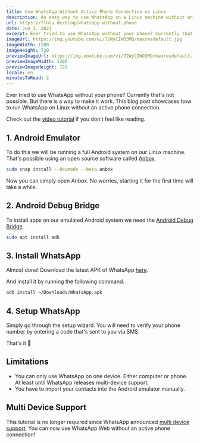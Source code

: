 ```yaml
---
title: Use WhatsApp Without Active Phone Connection on Linux
description: An easy way to use WhatsApp on a Linux machine without an active phone connection.
url: https://flolu.de/blog/whatsapp-without-phone
date: Jun 3, 2021
excerpt: Ever tried to use WhatsApp without your phone? Currently that's not...
imageUrl: https://img.youtube.com/vi/72WyCIWO3MQ/maxresdefault.jpg
imageWidth: 1280
imageHeight: 720
previewImageUrl: https://img.youtube.com/vi/72WyCIWO3MQ/maxresdefault.jpg
previewImageWidth: 1280
previewImageHeight: 720
locale: en
minutesToRead: 2
---
```


Ever tried to use WhatsApp without your phone? Currently that's not possible. But there is a way to make it work. This blog post showcases how to run WhatsApp on Linux without an active phone connection.

Check out the [video tutorial](https://youtu.be/72WyCIWO3MQ) if you don't feel like reading.

## 1. Android Emulator

To do this we will be running a full Android system on our Linux machine. That's possible using an open source software called [Anbox](https://github.com/anbox/anbox).

```bash
sudo snap install --devmode --beta anbox
```

Now you can simply open Anbox. No worries, starting it for the first time will take a while.

## 2. Android Debug Bridge

To install apps on our emulated Android system we need the [Android Debug Bridge](https://developer.android.com/studio/command-line/adb).

```bash
sudo apt install adb
```

## 3. Install WhatsApp

Almost done! Download the latest APK of WhatsApp [here](https://www.whatsapp.com/android).

And install it by running the following command.

```bash
adb install ~/Downloads/WhatsApp.apk
```

## 4. Setup WhatsApp

Simply go through the setup wizard. You will need to verify your phone number by entering a code that's sent to you via SMS.

That's it 🎉

## Limitations

- You can only use WhatsApp on one device. Either computer or phone. At least until WhatsApp releases multi-device support.
- You have to import your contacts into the Android emulator manually.

## Multi Device Support

This tutorial is no longer required since WhatsApp announced [multi device support](https://faq.whatsapp.com/general/download-and-installation/about-multi-device-beta/). You can now use WhatsApp Web without an active phone connection!
